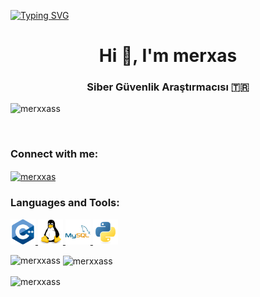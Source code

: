 [![Typing SVG](https://readme-typing-svg.demolab.com?font=Exo+2&size=24&duration=4000&pause=1000&color=45F700&left=true&vleft=true&width=531&lines=-[+CyberSecurityResearcher+]-)](https://git.io/typing-svg)

<h1 align="center">Hi 👋, I'm merxas</h1>
<h3 align="center">Siber Güvenlik Araştırmacısı 🇹🇷</h3>

<p align="left"> <img src="https://komarev.com/ghpvc/?username=merxxass&label=Profile%20views&color=0e75b6&style=flat" alt="merxxass" /> </p>

<p align="left"> <a href="https://twitter.com/" target="blank"><img src="https://img.shields.io/twitter/follow/?logo=twitter&style=for-the-badge" alt="" /></a> </p>

<h3 align="left">Connect with me:</h3>
<p align="left">
<a href="https://instagram.com/merxxas" target="blank"><img align="center" src="https://raw.githubusercontent.com/rahuldkjain/github-profile-readme-generator/master/src/images/icons/Social/instagram.svg" alt="merxxas" height="30" width="40" /></a>
</p>

<h3 align="left">Languages and Tools:</h3>
<p align="left"> <a href="https://www.w3schools.com/cpp/" target="_blank" rel="noreferrer"> <img src="https://raw.githubusercontent.com/devicons/devicon/master/icons/cplusplus/cplusplus-original.svg" alt="cplusplus" width="40" height="40"/> </a> <a href="https://www.linux.org/" target="_blank" rel="noreferrer"> <img src="https://raw.githubusercontent.com/devicons/devicon/master/icons/linux/linux-original.svg" alt="linux" width="40" height="40"/> </a> <a href="https://www.mysql.com/" target="_blank" rel="noreferrer"> <img src="https://raw.githubusercontent.com/devicons/devicon/master/icons/mysql/mysql-original-wordmark.svg" alt="mysql" width="40" height="40"/> </a> <a href="https://www.python.org" target="_blank" rel="noreferrer"> <img src="https://raw.githubusercontent.com/devicons/devicon/master/icons/python/python-original.svg" alt="python" width="40" height="40"/> </a> </p>

<p><img align="left" src="https://github-readme-stats.vercel.app/api/top-langs?username=merxxass&show_icons=true&locale=en&layout=compact" alt="merxxass" /></p>

<p>&nbsp;<img align="center" src="https://github-readme-stats.vercel.app/api?username=merxxass&show_icons=true&locale=en" alt="merxxass" /></p>

<p><img align="center" src="https://github-readme-streak-stats.herokuapp.com/?user=merxxass&" alt="merxxass" /></p>
